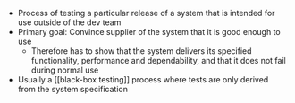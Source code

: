 - Process of testing a particular release of a system that is intended for use outside of the dev team
- Primary goal: Convince supplier of the system that it is good enough to use
	- Therefore has to show that the system delivers its specified functionality, performance and dependability, and that it does not fail during normal use
- Usually a [[black-box testing]] process where tests are only derived from the system specification